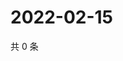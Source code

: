 # 2022-02-15

共 0 条

<!-- BEGIN WEIBO -->
<!-- 最后更新时间 Tue Feb 15 2022 07:00:55 GMT+0800 (China Standard Time) -->

<!-- END WEIBO -->
